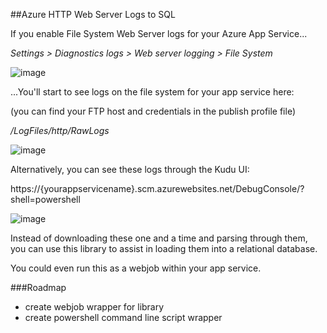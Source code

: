 ##Azure HTTP Web Server Logs to SQL

If you enable File System Web Server logs for your Azure App Service...

*Settings > Diagnostics logs > Web server logging > File System*

![image](https://cloud.githubusercontent.com/assets/109249/13767635/88ef592c-ea3a-11e5-8fa3-990356ccf73e.png)

...You'll start to see logs on the file system for your app service here:

(you can find your FTP host and credentials in the publish profile file)

*/LogFiles/http/RawLogs*

![image](https://cloud.githubusercontent.com/assets/109249/13767646/a9ec7182-ea3a-11e5-87fa-f76ba5385324.png)

Alternatively, you can see these logs through the Kudu UI:

https://{yourappservicename}.scm.azurewebsites.net/DebugConsole/?shell=powershell

![image](https://cloud.githubusercontent.com/assets/109249/13767652/b84d205a-ea3a-11e5-8448-b0a62ba77b60.png)

Instead of downloading these one and a time and parsing through them, you can use this library to assist in loading them into a relational database.

You could even run this as a webjob within your app service.


###Roadmap
 - create webjob wrapper for library
 - create powershell command line script wrapper
